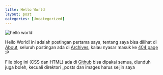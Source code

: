 ```yaml
---
title: Hello World
layout: post
categories: [Uncategorized]
---
```


<img class="gambar" alt="hello world" src="https://lh5.googleusercontent.com/-Nsty-2IB5As/Ti2lf2sArzI/AAAAAAAAAJM/S9a6OlwTvTg/hello%252520world.png"/>
<p>Hello World! ini adalah postingan pertama saya, tentang saya bisa dilihat di <a href="/about/">About</a>, seluruh postingan ada di <a href="/archives/">Archives</a>, kalau nyasar masuk ke <a href="/404/">404 page</a> :P</p>
<p>File blog ini (CSS dan HTML) ada di <a href="https://github.com/timbul/timbul.github.com">Github</a> bisa dipakai semua, diunduh juga boleh, kecuali direktori _posts dan images harus seijin saya</p>